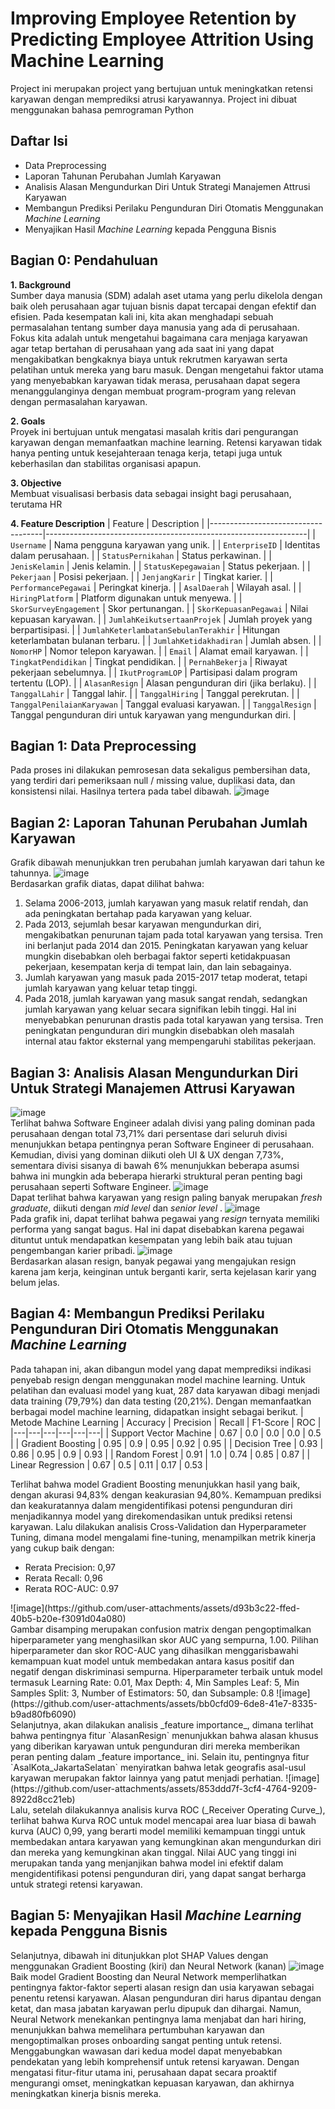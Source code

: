 # Improving Employee Retention by Predicting Employee Attrition Using Machine Learning
Project ini merupakan project yang bertujuan untuk meningkatkan retensi karyawan dengan memprediksi atrusi karyawannya. Project ini dibuat menggunakan bahasa pemrograman Python 

## Daftar Isi
- Data Preprocessing
- Laporan Tahunan Perubahan Jumlah Karyawan
- Analisis Alasan Mengundurkan Diri Untuk Strategi Manajemen Attrusi Karyawan
- Membangun Prediksi Perilaku Pengunduran Diri Otomatis Menggunakan _Machine Learning_
- Menyajikan Hasil _Machine Learning_ kepada Pengguna Bisnis

## Bagian 0: Pendahuluan
**1. Background** <br>
Sumber daya manusia (SDM) adalah aset utama yang perlu dikelola dengan baik oleh perusahaan agar tujuan bisnis dapat tercapai dengan efektif dan efisien. Pada kesempatan kali ini, kita akan menghadapi sebuah permasalahan tentang sumber daya manusia yang ada di perusahaan. Fokus kita adalah untuk mengetahui bagaimana cara menjaga karyawan agar tetap bertahan di perusahaan yang ada saat ini yang dapat mengakibatkan bengkaknya biaya untuk rekrutmen karyawan serta pelatihan untuk mereka yang baru masuk. Dengan mengetahui faktor utama yang menyebabkan karyawan tidak merasa, perusahaan dapat segera menanggulanginya dengan membuat program-program yang relevan dengan permasalahan karyawan.<br>

**2. Goals** <br>
Proyek ini bertujuan untuk mengatasi masalah kritis dari pengurangan karyawan dengan memanfaatkan machine learning. Retensi karyawan tidak hanya penting untuk kesejahteraan tenaga kerja, tetapi juga untuk keberhasilan dan stabilitas organisasi apapun.<br>

**3. Objective** <br>
Membuat visualisasi berbasis data sebagai insight bagi perusahaan, terutama HR

**4. Feature Description**
| Feature                            | Description                                                     |
|------------------------------------|-----------------------------------------------------------------|
| `Username`                           | Nama pengguna karyawan yang unik.                               |
| `EnterpriseID`                       | Identitas dalam perusahaan.                                     |
| `StatusPernikahan`                   | Status perkawinan.                                              |
| `JenisKelamin`                       | Jenis kelamin.                                                  |
| `StatusKepegawaian`                  | Status pekerjaan.                                               |
| `Pekerjaan`                          | Posisi pekerjaan.                                               |
| `JenjangKarir`                       | Tingkat karier.                                                 |
| `PerformancePegawai`                 | Peringkat kinerja.                                              |
| `AsalDaerah`                         | Wilayah asal.                                                   |
| `HiringPlatform`                     | Platform digunakan untuk menyewa.                               |
| `SkorSurveyEngagement`               | Skor pertunangan.                                               |
| `SkorKepuasanPegawai`                | Nilai kepuasan karyawan.                                        |
| `JumlahKeikutsertaanProjek`          | Jumlah proyek yang berpartisipasi.                              |
| `JumlahKeterlambatanSebulanTerakhir` | Hitungan keterlambatan bulanan terbaru.                         |
| `JumlahKetidakhadiran`               | Jumlah absen.                                                   |
| `NomorHP`                            | Nomor telepon karyawan.                                         |
| `Email`                              | Alamat email karyawan.                                          |
| `TingkatPendidikan`                  | Tingkat pendidikan.                                             |
| `PernahBekerja`                      | Riwayat pekerjaan sebelumnya.                                   |
| `IkutProgramLOP`                     | Partisipasi dalam program tertentu (LOP).                       |
| `AlasanResign`                       | Alasan pengunduran diri (jika berlaku).                         |
| `TanggalLahir`                       | Tanggal lahir.                                                  |
| `TanggalHiring`                      | Tanggal perekrutan.                                             |
| `TanggalPenilaianKaryawan`           | Tanggal evaluasi karyawan.                                      |
| `TanggalResign`                      | Tanggal pengunduran diri untuk karyawan yang mengundurkan diri. |

## Bagian 1: Data Preprocessing
Pada proses ini dilakukan pemrosesan data sekaligus pembersihan data, yang terdiri dari pemeriksaan null / missing value, duplikasi data, dan konsistensi nilai. Hasilnya tertera pada tabel dibawah.
![image](https://github.com/user-attachments/assets/9b418864-bb5f-4685-b242-eef2a4e7d691)

## Bagian 2: Laporan Tahunan Perubahan Jumlah Karyawan
Grafik dibawah menunjukkan tren perubahan jumlah karyawan dari tahun ke tahunnya.
![image](https://github.com/user-attachments/assets/37d7d3c2-c96b-437f-b2b1-5ec9ea6223f7)<br>
Berdasarkan grafik diatas, dapat dilihat bahwa:
1. Selama 2006-2013, jumlah karyawan yang masuk relatif rendah, dan ada peningkatan bertahap pada karyawan yang keluar.
2. Pada 2013, sejumlah besar karyawan mengundurkan diri, mengakibatkan penurunan tajam pada total karyawan yang tersisa. Tren ini berlanjut pada 2014 dan 2015. Peningkatan karyawan yang keluar mungkin disebabkan oleh berbagai faktor seperti ketidakpuasan pekerjaan, kesempatan kerja di tempat lain, dan lain sebagainya.
3. Jumlah karyawan yang masuk pada 2015-2017 tetap moderat, tetapi jumlah karyawan yang keluar tetap tinggi.
4. Pada 2018, jumlah karyawan yang masuk sangat rendah, sedangkan jumlah karyawan yang keluar secara signifikan lebih tinggi. Hal ini menyebabkan penurunan drastis pada total karyawan yang tersisa. Tren peningkatan pengunduran diri mungkin disebabkan oleh masalah internal atau faktor eksternal yang mempengaruhi stabilitas pekerjaan.

## Bagian 3: Analisis Alasan Mengundurkan Diri Untuk Strategi Manajemen Attrusi Karyawan
![image](https://github.com/user-attachments/assets/1f9f8348-5659-46e5-8307-9fd758f6c5f8)<br>
Terlihat bahwa Software Engineer adalah divisi yang paling dominan pada perusahaan dengan total 73,71% dari persentase dari seluruh divisi menunjukkan betapa pentingnya peran Software Engineer di perusahaan. Kemudian, divisi yang dominan diikuti oleh UI & UX dengan 7,73%, sementara divisi sisanya di bawah 6% menunjukkan beberapa asumsi bahwa ini mungkin ada beberapa hierarki struktural peran penting bagi perusahaan seperti Software Engineer.
![image](https://github.com/user-attachments/assets/b5dfa82a-5f38-4212-9a17-d4a1e9c5fade)<br>
Dapat terlihat bahwa karyawan yang resign paling banyak merupakan _fresh graduate_, diikuti dengan _mid level_ dan _senior level_ .
![image](https://github.com/user-attachments/assets/995d231e-2aa7-4924-a2ab-9a65e5f7ff83)<br>
Pada grafik ini, dapat terlihat bahwa pegawai yang _resign_ ternyata memiliki performa yang sangat bagus. Hal ini dapat disebabkan karena pegawai dituntut untuk mendapatkan kesempatan yang lebih baik atau tujuan pengembangan karier pribadi.
![image](https://github.com/user-attachments/assets/506468e2-ba8c-4803-865f-1dc48b4f00d0)<br>
Berdasarkan alasan resign, banyak pegawai yang mengajukan resign karena jam kerja, keinginan untuk berganti karir, serta kejelasan karir yang belum jelas.

## Bagian 4: Membangun Prediksi Perilaku Pengunduran Diri Otomatis Menggunakan _Machine Learning_
Pada tahapan ini, akan dibangun model yang dapat memprediksi indikasi penyebab resign dengan menggunakan model machine learning. Untuk pelatihan dan evaluasi model yang kuat, 287 data karyawan dibagi menjadi data training (79,79%) dan data testing (20,21%). Dengan memanfaatkan berbagai model machine learning, didapatkan insight sebagai berikut.
| Metode Machine Learning | Accuracy | Precision | Recall | F1-Score | ROC |
|---|---|---|---|---|---|
| Support Vector Machine | 0.67 | 0.0 | 0.0 | 0.0 | 0.5 |
| Gradient Boosting | 0.95 | 0.9 | 0.95 | 0.92 | 0.95 |
| Decision Tree | 0.93 | 0.86 | 0.95 | 0.9 | 0.93 |
| Random Forest | 0.91 | 1.0 | 0.74 | 0.85 | 0.87 |
| Linear Regression | 0.67 | 0.5 | 0.11 | 0.17 | 0.53 |<br>

Terlihat bahwa model Gradient Boosting menunjukkan hasil yang baik, dengan akurasi 94,83% dengan keakurasian 94,80%. Kemampuan prediksi dan keakuratannya dalam mengidentifikasi potensi pengunduran diri menjadikannya model yang direkomendasikan untuk prediksi retensi karyawan. Lalu dilakukan analisis Cross-Validation dan Hyperparameter Tuning, dimana model mengalami fine-tuning, menampilkan metrik kinerja yang cukup baik dengan:
- Rerata Precision: 0,97
- Rerata Recall: 0,96
- Rerata ROC-AUC: 0.97
<p>![image](https://github.com/user-attachments/assets/d93b3c22-ffed-40b5-b20e-f3091d04a080)<br>
Gambar disamping merupakan confusion matrix dengan pengoptimalkan hiperparameter yang menghasilkan skor AUC yang sempurna, 1.00. Pilihan hiperparameter dan skor ROC-AUC yang dihasilkan menggarisbawahi kemampuan kuat model untuk membedakan antara kasus positif dan negatif dengan diskriminasi sempurna. Hiperparameter terbaik untuk model termasuk Learning Rate: 0.01, Max Depth: 4, Min Samples Leaf: 5, Min Samples Split: 3, Number of Estimators: 50, dan Subsample: 0.8
![image](https://github.com/user-attachments/assets/bb0cfd09-6de8-41e7-8335-b9ad80fb6090)<br>
Selanjutnya, akan dilakukan analisis _feature importance_, dimana terlihat bahwa pentingnya fitur `AlasanResign` menunjukkan bahwa alasan khusus yang diberikan karyawan untuk pengunduran diri mereka memberikan peran penting dalam _feature importance_ ini. Selain itu, pentingnya fitur `AsalKota_JakartaSelatan` menyiratkan bahwa letak geografis asal-usul karyawan merupakan faktor lainnya yang patut menjadi perhatian.
![image](https://github.com/user-attachments/assets/853ddd7f-3cf4-4764-9209-8922d8cc21eb)<br>
Lalu, setelah dilakukannya analisis kurva ROC (_Receiver Operating Curve_), terlihat bahwa Kurva ROC untuk model mencapai area luar biasa di bawah kurva (AUC) 0,99, yang berarti model memiliki kemampuan tinggi untuk membedakan antara karyawan yang kemungkinan akan mengundurkan diri dan mereka yang kemungkinan akan tinggal. Nilai AUC yang tinggi ini merupakan tanda yang menjanjikan bahwa model ini efektif dalam mengidentifikasi potensi pengunduran diri, yang dapat sangat berharga untuk strategi retensi karyawan.

## Bagian 5: Menyajikan Hasil _Machine Learning_ kepada Pengguna Bisnis
Selanjutnya, dibawah ini ditunjukkan plot SHAP Values dengan menggunakan Gradient Boosting (kiri) dan Neural Network (kanan)
![image](https://github.com/user-attachments/assets/8051b0a3-8840-4540-8e7c-fad874684719)<br>
Baik model Gradient Boosting dan Neural Network memperlihatkan pentingnya faktor-faktor seperti alasan resign dan usia karyawan sebagai penentu retensi karyawan. Alasan pengunduran diri harus dipantau dengan ketat, dan masa jabatan karyawan perlu dipupuk dan dihargai. Namun, Neural Network menekankan pentingnya lama menjabat dan hari hiring, menunjukkan bahwa memelihara pertumbuhan karyawan dan mengoptimalkan proses onboarding sangat penting untuk retensi. Menggabungkan wawasan dari kedua model dapat menyebabkan pendekatan yang lebih komprehensif untuk retensi karyawan. Dengan mengatasi fitur-fitur utama ini, perusahaan dapat secara proaktif mengurangi omset, meningkatkan kepuasan karyawan, dan akhirnya meningkatkan kinerja bisnis mereka.

